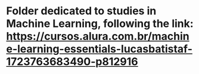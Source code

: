 # Folder dedicated to studies in Machine Learning, following the link: https://cursos.alura.com.br/machine-learning-essentials-lucasbatistaf-1723763683490-p812916